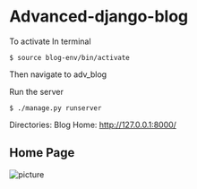 # Advanced-django-blog

To activate  In terminal

    $ source blog-env/bin/activate 

Then navigate to adv_blog

Run the server


    $ ./manage.py runserver

Directories: 
  Blog Home: http://127.0.0.1:8000/
  
##  Home Page
![picture]('https://prnt.sc/tnvct2')
